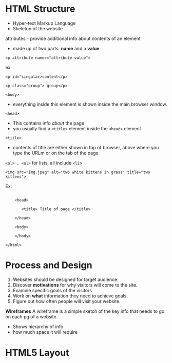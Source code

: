 # HTML Structure #
- Hyper-text Markup Language
- Skeleton of the website 

attributes - provide additional info about contents of an element
- made up of two parts: **name** and a **value**

`<p attribute name>="attribute value">`

ex:

`<p id="singular>content</p>`

`<p class="group"> group</p>`



`<body>`
- everything inside this element is shown inside the main browser window.

`<head>`
- This contains info *about* the page 
- you usually find a `<title>` element inside the `<head>` element

`<title>`
- contents of title are either shown in top of browser, above where you type the URLm or on the tab of the page

`<ol> , <ul>` for lists, all include `<li`>

`<img src="img.jpeg" alt="two white kittens in grass" title="two kittens">`

Ex:

``` <html>

    <head>

       <title> Title of page </title>

    </head>

    <body>

    </body>

</html>
```

    
# Process and Design # 
1. Websites should be designed for target audience.
1. Discover **motivations** for why visitors will come to the site.
1. Examine specific goals of the visitors
1. Work on **what** information they need to achieve goals.
1. Figure out how often people  will visit your website.

**Wireframes**
A wireframe is a simple sketch of the key info that needs to go on each pg of a website. 
- Shows hierarchy of info
- how much space it will require

# HTML5 Layout #









